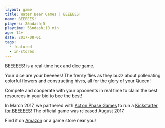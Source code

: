 ```yaml
---
layout: game
title: Water Bear Games | BEEEEES!
name: BEEEEES!
players: 2&ndash;5
playtime: 5&ndash;10 min
age: 14+
date: 2017-08-01
tags:
  - featured
  - in-stores
---
```


BEEEEES! is a real-time hex and dice game.

Your dice are your beeeees! The frenzy flies as they buzz about pollenating colorful flowers and constructing hives, all for the glory of your Queen!

Compete and cooperate with your opponents in real time to claim the best resources in your bid to bee the best!

In March 2017, we partnered with <a href="https://www.actionphasegames.com/" target="_blank">Action Phase Games</a> to run a <a class="wbg-button" href="https://www.kickstarter.com/projects/actionphasegames/beeeees" target="_blank">Kickstarter for BEEEEES</a>! The official game was released August 2017.

Find it on <a href="https://www.amazon.com/Beeeees-Board-Game-Games/dp/B071Z88BT2" target="_blank">Amazon</a> or a game store near you!
